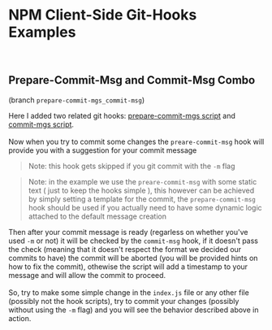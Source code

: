 # NPM Client-Side Git-Hooks Examples

\
&NewLine;
## Prepare-Commit-Msg and Commit-Msg Combo

(branch `prepare-commit-mgs_commit-msg`)

Here I added two related git hooks: [prepare-commit-mgs script](git-hooks/prepare-commit-msg) and [commit-mgs script](git-hooks/commit-msg).
\
\
Now when you try to commit some changes the `preare-commit-msg` 
hook will provide you with a suggestion for your commit message
> Note: this hook gets skipped if you git commit with the `-m` flag

> Note: in the example we use the `preare-commit-msg` with some static text ( just to keep the hooks simple ), this however can be achieved by simply setting a template for the commit, the `prepare-commit-msg` hook should be used if you actually need to have some dynamic logic attached to the default message creation 

Then after your commit message is ready (regarless on whether you've used `-m` or not) it will be checked by the `commit-msg` hook, if it doesn't pass the check (meaning that it doesn't respect the format we decided our commits to have) the commit will be aborted (you will be provided hints on how to fix the commit), othewise the script will add a timestamp to your message and will allow the commit to proceed.
\
\
So, try to make some simple change in the `index.js` file or any other file (possibly not the hook scripts), try to commit your changes (possibly without using the `-m` flag) and you will see the behavior described above in action.